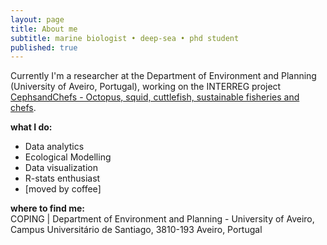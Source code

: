 ```yaml
---
layout: page
title: About me
subtitle: marine biologist • deep-sea • phd student
published: true
---
```

Currently I'm a researcher at the Department of Environment and Planning (University of Aveiro, Portugal), working on the INTERREG project [CephsandChefs - Octopus, squid, cuttlefish, sustainable fisheries and chefs](https://www.cephsandchefs.com/).

**what I do:**  

 - Data analytics
 - Ecological Modelling
 - Data visualization  
 - R-stats enthusiast 
 - [moved by coffee]

**where to find me:**  
COPING | Department of Environment and Planning - University of Aveiro, Campus Universitário de Santiago, 3810-193 Aveiro, Portugal  
